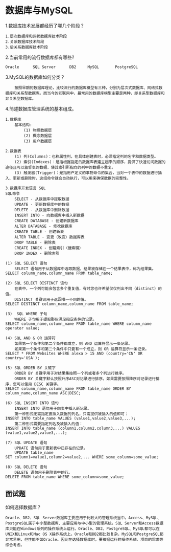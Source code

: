 # 数据库与MySQL

1.数据库技术发展都经历了哪几个阶段？

    1.层次数据库和网状数据库技术阶段
    2.关系数据库技术阶段
    3.后关系数据库技术阶段

2.当前常用的流行数据库都有哪些?

    Oracle      SQL Server      DB2     MySQL       PostgreSQL

3.MySQL的数据库如何分类？

        按照早期的数据库理论，比较流行的数据库模型有三种，分别为层次式数据库、网络式数据库和关系型数据库。而当今的互联网中，最常用的数据库模型主要是两种，即关系型数据库和非关系型数据库。

4.简述数据库管理系统的基本组成。

    1.数据库
        基本结构:
            (1) 物理数据层
            (2) 概念数据层
            (3) 用户数据层

    2.数据表
        (1) 列(Columns)：也称属性列，在具体创建表时，必须指定列的名字和数据类型。
        (2) 索引(Indexes)：是指根据指定的数据库表建立起来的顺序，提供了快速访问数据的途径且可以监督表的数据，使其索引所指向的列中的数据不重复。
        (3) 触发器(Trigger)：是指用户定义的事物命令的集合，当对一个表中的数据进行插入、更新或删除时，这组命令就会自动执行，可以用来确保数据的完整性。

    3.数据库开发语言 SQL
    SQL命令
        SELECT - 从数据库中提取数据
        UPDATE - 更新数据库中的数据
        DELETE - 从数据库中删除数据
        INSERT INTO - 向数据库中插入新数据
        CREATE DATABASE - 创建新数据库
        ALTER DATABASE - 修改数据库
        CREATE TABLE - 创建新表
        ALTER TABLE - 变更（改变）数据库表
        DROP TABLE - 删除表
        CREATE INDEX - 创建索引（搜索键）
        DROP INDEX - 删除索引

    (1) SQL SELECT 语句
        SELECT 语句用于从数据库中选取数据，结果被存储在一个结果表中，称为结果集。
    SELECT column_name,column_name FROM table_name;

    (2) SQL SELECT DISTINCT 语句
        在表中，一个列可能会包含多个重复值，有时您也许希望仅仅列出不同（distinct）的值。
        DISTINCT 关键词用于返回唯一不同的值。
    SELECT DISTINCT column_name,column_name FROM table_name;

    (3)  SQL WHERE 子句
        WHERE 子句用于提取那些满足指定条件的记录。
    SELECT column_name,column_name FROM table_name WHERE column_name operator value;

    (4) SQL AND & OR 运算符
        如果第一个条件和第二个条件都成立，则 AND 运算符显示一条记录。
        如果第一个条件和第二个条件中只要有一个成立，则 OR 运算符显示一条记录。
    SELECT * FROM Websites WHERE alexa > 15 AND (country='CN' OR country='USA');

    (5) SQL ORDER BY 关键字
        ORDER BY 关键字用于对结果集按照一个列或者多个列进行排序。
        ORDER BY 关键字默认按照升序ASC对记录进行排序。如果需要按照降序对记录进行排序，您可以使用 DESC 关键字。
    SELECT column_name,column_name FROM table_name ORDER BY column_name,column_name ASC|DESC;

    (6) SQL INSERT INTO 语句
        INSERT INTO 语句用于向表中插入新记录。
        第一种形式无需指定要插入数据的列名，只需提供被插入的值即可：
    INSERT INTO table_name VALUES (value1,value2,value3,...);
        第二种形式需要指定列名及被插入的值：
    INSERT INTO table_name (column1,column2,column3,...) VALUES (value1,value2,value3,...);

    (7) SQL UPDATE 语句
        UPDATE 语句用于更新表中已存在的记录。
        UPDATE table_name
    SET column1=value1,column2=value2,... WHERE some_column=some_value;

    (8) SQL DELETE 语句
        DELETE 语句用于删除表中的行。
    DELETE FROM table_name WHERE some_column=some_value;

## 面试题
如何选择数据库？

    Oracle、DB2、SQL Server数据库主要应用于比较大的管理系统当中。Access、MySQL、PostgreSQL属于中小型数据库、主要应用与中小型的管理系统。SQL Server和Access数据库只能在Windows系列的操作系统上运行。Oracle、DB2、PostgreSQL、MySQL都可以在UNIX和Linux和Mac OS X操作系统上。Oracle和DB2都比较复杂，MySQL和PostgreSQL都非常易用，但性能不如Oracle。因此在选择数据库时，要根据运行的操作系统、项目的需求等综合考虑。